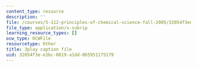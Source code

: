 ```yaml
---
content_type: resource
description: ''
file: /courses/5-112-principles-of-chemical-science-fall-2005/32054f3ee1bc0619a1dd0b5951175179_9Cl8mj5VIHA.srt
file_type: application/x-subrip
learning_resource_types: []
ocw_type: OCWFile
resourcetype: Other
title: 3play caption file
uid: 32054f3e-e1bc-0619-a1dd-0b5951175179
---
```

